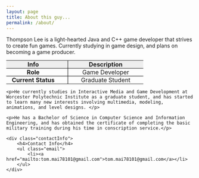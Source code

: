 ```yaml
---
layout: page
title: About this guy...
permalink: /about/
---
```


Thompson Lee is a light-hearted Java and C++ game developer that strives to create fun games. Currently studying in game design, and plans on becoming a game producer.

<div class="aboutEverything">
	<table style="margin: 0 auto;">
		<thead>
			<tr style="border-bottom:1px solid #000;background-color: #eee;">
				<th style="text-align:center;padding: 0 35px 0 15px;border-right:1px solid #000;"><strong>Info</strong></th>
				<th style="text-align:center;padding: 0 35px 0 35px;"><strong>Description</strong></th>
			</tr>
		</thead>
		<tbody>
			<tr style="border-bottom:1px solid #000;">
				<td  style="text-align:center;padding: 0 35px 0 15px;border-right:1px solid #000;" ><strong>Role</strong></td>
				<td  style="text-align:center;padding: 0 35px 0 35px;" >Game Developer</td>
			</tr>
			<tr>
				<td  style="text-align:center;padding: 0 35px 0 15px;border-right:1px solid #000;" ><strong>Current Status</strong></td>
				<td  style="text-align:center;padding: 0 35px 0 35px;" >Graduate Student</td>
			</tr>
		</tbody>
	</table>

	<p>He currently studies in Interactive Media and Game Development at Worcester Polytechnic Institute as a graduate student, and has started to learn many new interests involving multimedia, modeling, animations, and level designs. </p>

	<p>He has a Bachelor of Science in Computer Science and Information Engineering, and has obtained the certificate of completing the basic military training during his time in conscription service.</p>

	<div class="contactInfo">
		<h4>Contact Info</h4>
		<ul class="email">
			<li><a href="mailto:tom.mai78101@gmail.com">tom.mai78101@gmail.com</a></li>
		</ul>
	</div>
</div>
